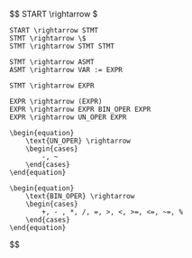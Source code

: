 $$
	START \rightarrow \$

	START \rightarrow STMT
	STMT \rightarrow \$
	STMT \rightarrow STMT STMT

	STMT \rightarrow ASMT
	ASMT \rightarrow VAR := EXPR
	
	STMT \rightarrow EXPR

	EXPR \rightarrow (EXPR)
	EXPR \rightarrow EXPR BIN_OPER EXPR
	EXPR \rightarrow UN_OPER EXPR

	\begin{equation}
		\text{UN_OPER} \rightarrow
		\begin{cases}
			-, ~
		\end{cases}
	\end{equation}
	
	\begin{equation}
		\text{BIN_OPER} \rightarrow
		\begin{cases}
			+, - , *, /, =, >, <, >=, <=, ~=, %
		\end{cases}
	\end{equation}
$$
